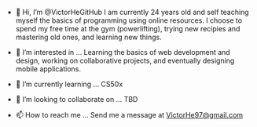 - 👋 Hi, I’m @VictorHeGitHub
  I am currently 24 years old and self teaching myself the basics of programming using online resources. I choose to spend my free time at the gym (powerlifting), trying new recipies and mastering old ones, and learning new things. 

- 👀 I’m interested in ...
  Learning the basics of web development and design, working on collaborative projects, and eventually designing mobile applications. 
  
- 🌱 I’m currently learning ...
  CS50x
  
- 💞️ I’m looking to collaborate on ...
  TBD
- 📫 How to reach me ...
  Send me a message at VictorHe97@gmail.com 

<!---
VictorHeGitHub/VictorHeGitHub is a ✨ special ✨ repository because its `README.md` (this file) appears on your GitHub profile.
You can click the Preview link to take a look at your changes.
--->
